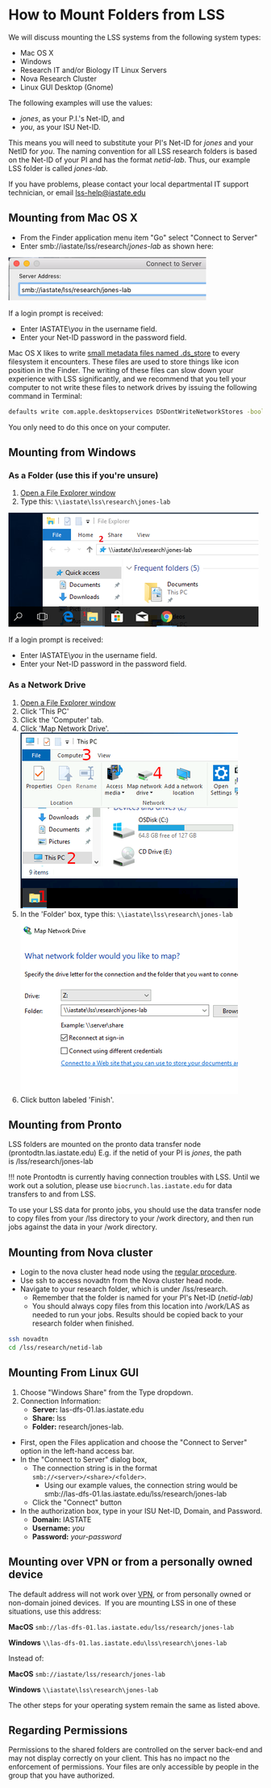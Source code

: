 # How to Mount Folders from LSS

We will discuss mounting the LSS systems from the following system types:

*   Mac OS X
*   Windows
*   Research IT and/or Biology IT Linux Servers
*   Nova Research Cluster
*   Linux GUI Desktop (Gnome)

The following examples will use the values:

*   _jones_, as your P.I.'s Net-ID, and
*   _you_, as your ISU Net-ID.

This means you will need to substitute your PI's Net-ID for _jones_ and your NetID for _you_. The naming convention for all LSS research folders is based on the Net-ID of your PI and has the format _netid-lab_. Thus, our example LSS folder is called _jones-lab_.

If you have problems, please contact your local departmental IT support technician, or email [lss-help@iastate.edu](mailto:lss-help@iastate.edu?subject=LSS%20Mapping%20help)

## Mounting from Mac OS X

*   From the Finder application menu item "Go" select "Connect to Server"
*   Enter smb://iastate/lss/research/_jones-lab_ as shown here:

![Mac dialog box for connecting to LSS](img/connecting_to_lss_mac_example.png)

​If a login prompt is received:

* Enter IASTATE\\_you_ in the username field.
* Enter your Net-ID password in the password field.

Mac OS X likes to write [small metadata files named .ds\_store](https://en.wikipedia.org/wiki/.DS_Store) to every filesystem it encounters. These files are used to store things like icon position in the Finder. The writing of these files can slow down your experience with LSS significantly, and we recommend that you tell your computer to not write these files to network drives by issuing the following command in Terminal:

```bash
defaults write com.apple.desktopservices DSDontWriteNetworkStores -bool true
```

You only need to do this once on your computer.

## Mounting from Windows

### As a Folder (use this if you're unsure)

1. [Open a File Explorer window](https://support.microsoft.com/en-us/help/4026617/windows-10-windows-explorer-has-a-new-name)
1. Type this: `\\iastate\lss\research\jones-lab`

![Connecting to LSS with Windows Explorer](img/connect_to_lss_win10_example_0.png)

If a login prompt is received:
* Enter IASTATE\\_you_ in the username field.
* Enter your Net-ID password in the password field.

### As a Network Drive

1. [Open a File Explorer window](https://support.microsoft.com/en-us/help/4026617/windows-10-windows-explorer-has-a-new-name)
1. Click 'This PC'
1. Click the 'Computer' tab.
1. Click 'Map Network Drive'.  
    ![Mounting LSS as a Network Drive Part 1](img/map_network_drive.png)
1. In the 'Folder' box, type this: `\\iastate\lss\research\jones-lab`  
    ![Mounting LSS as a Network Drive Part 2](img/map_network_drive_3_0.png)
1. Click button labeled 'Finish'.

## Mounting from Pronto

LSS folders are mounted on the pronto data transfer node (prontodtn.las.iastate.edu) E.g. if the netid of your PI is _jones_, the path is /lss/research/jones-lab

!!! note
    Prontodtn is currently having connection troubles with LSS. Until we work out a solution, please use `biocrunch.las.iastate.edu` for data transfers to and from LSS.

To use your LSS data for pronto jobs, you should use the data transfer node to copy files from your /lss directory to your /work directory, and then run jobs against the data in your /work directory. 

## Mounting from Nova cluster

*   Login to the nova cluster head node using the [regular procedure](https://www.hpc.iastate.edu/guides/nova/access-and-login).
*   Use ssh to access novadtn from the Nova cluster head node.
*   Navigate to your research folder, which is under /lss/research.
    *   Remember that the folder is named for your PI's Net-ID (_netid-lab)_
    *   You should always copy files from this location into /work/LAS as needed to run your jobs. Results should be copied back to your research folder when finished.

```bash
ssh novadtn
cd /lss/research/netid-lab
```

## Mounting From Linux GUI

1.  Choose "Windows Share" from the Type dropdown.
2.  Connection Information:
    *   **Server:** las-dfs-01.las.iastate.edu
    *   **Share:** lss
    *   **Folder:** research/jones-lab.

*   First, open the Files application and choose the "Connect to Server" option in the left-hand access bar.
*   In the "Connect to Server" dialog box,
    *   The connection string is in the format `smb://<server>/<share>/<folder>`.
        *   Using our example values, the connection string would be smb://las-dfs-01.las.iastate.edu/lss/research/jones-lab
    *   Click the "Connect" button
*   In the authorization box, type in your ISU Net-ID, Domain, and Password.
    *   **Domain:** IASTATE
    *   **Username:** _you_
    *   **Password:** _your-password_

## Mounting over VPN or from a personally owned device

The default address will not work over [VPN](https://iastate.service-now.com/it?id=kb_article&sysparm_article=KB0011105), or from personally owned or non-domain joined devices.  If you are mounting LSS in one of these situations, use this address:

**MacOS** `smb://las-dfs-01.las.iastate.edu/lss/research/jones-lab`

**Windows** `\\las-dfs-01.las.iastate.edu\lss\research\jones-lab`

Instead of:

**MacOS** `smb://iastate/lss/research/jones-lab`

**Windows** `\\iastate\lss\research\jones-lab`

The other steps for your operating system remain the same as listed above.

## Regarding Permissions

Permissions to the shared folders are controlled on the server back-end and may not display correctly on your client. This has no impact no the enforcement of permissions. Your files are only accessible by people in the group that you have authorized.